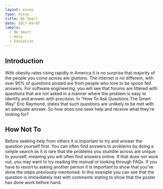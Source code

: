 ```yaml
---
layout: essay
type: essay
title: Be Smart
date: 2017-09-07
labels:
  - Be Smart
  - Help
  - Education
---
```


## Introduction
With obesity rates rising rapidly in America it is no surprise that majority of the people you come across are gluttons. The internet is no different, with over 90% of questions posted are from people who love to be spoon fed answers. For software engineering, you will see that forums are littered with questions that are not asked in a manner where the problem is easy to identify and answer with precision. In "How To Ask Questions The Smart Way" Eric Raymond, states that such questions are unlikely to be met with an adequate answer. So how does one seek help and receive what they're looking for?

## How Not To
Before seeking help from others it is important to try and answer the question yourself first. You can often find answers to problems by doing a simple search as it is rare that the problems you stumble across are unique to yourself, meaning you will often find answers online. If that does not work out, you may want to try reading the manual or looking through FAQs. If you have to resort to asking another person it is important to show that you've done the steps previously mentioned. In this <a hreh="https://stackoverflow.com/questions/45670264/how-to-delete-every-third-element-as-a-loop-from-an-array" > example </a> you can see that the question is immediately met with comments stating to show that the poster has done work before hand.
